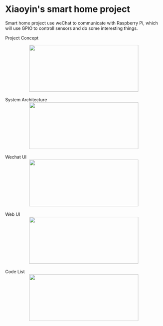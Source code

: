 # Xiaoyin's smart home project

Smart home project use weChat to communicate with Raspberry Pi, which will use GPIO to controll sensors and do some interesting things.

Project Concept
<div align=center><img width="350" height="150" src="https://raw.githubusercontent.com/lxyoutlook/smarthome/master/common/images/concept.png"/></div>
<br>
System Architecture
<div align=center><img width="350" height="150" src="https://raw.githubusercontent.com/lxyoutlook/smarthome/master/common/images/architecuture.png"/></div>
<br>
Wechat UI
<div align=center><img width="350" height="150" src="https://raw.githubusercontent.com/lxyoutlook/smarthome/master/common/images/wechatUI.png"/></div>
<br>
Web UI
<div align=center><img width="350" height="150" src="https://raw.githubusercontent.com/lxyoutlook/smarthome/master/common/images/WebUI.png"/></div>
<br>
Code List
<div align=center><img width="350" height="150" src="https://https://raw.githubusercontent.com/lxyoutlook/smarthome/master/common/images/codelist.png"/></div>
<br>





